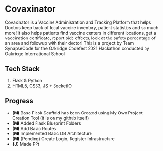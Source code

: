 # Covaxinator 
Covaxinator is a Vaccine Administration and Tracking Platform that helps Doctors keep track of local vaccine inventory, patient statistics and so much more! It also helps patients find vaccine centers in different locations, get a vaccination certificate, report side effects, look at the safety percentage of an area and followup with their doctor!
This is a project by Team SynapseCode for the Oakridge Codefest 2021 Hackathon conducted by Oakridge International School

## Tech Stack
1. Flask & Python
2. HTML5, CSS3, JS + SocketIO

## Progress
- **(M)** Base Flask Scaffold has been Created using My Own Project Creation Tool (it is on my github itself)
- **(M)** Added Flask Blueprint Folders
- **(M)** Add Basic Routes
- **(M)** Implemented Basic DB Architecture
- **(M)** (Pending) Create Login, Register Infrastructure
- **{J}** Made PPt
